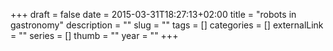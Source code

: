 +++ 
draft = false
date = 2015-03-31T18:27:13+02:00
title = "robots in gastronomy"
description = ""
slug = "" 
tags = []
categories = []
externalLink = ""
series = []
thumb = ""
year = ""
+++